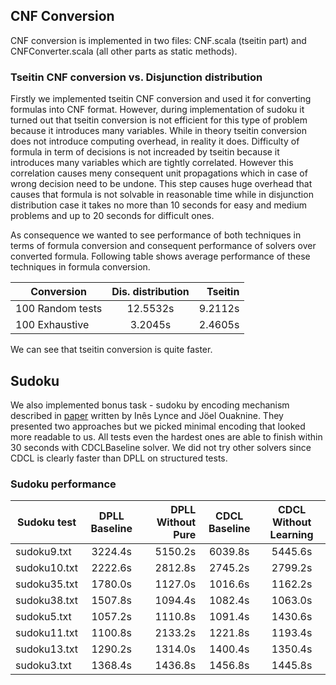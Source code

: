 
## CNF Conversion

CNF conversion is implemented in two files: CNF.scala (tseitin part) and CNFConverter.scala (all other parts as static methods). 

### Tseitin CNF conversion vs. Disjunction distribution

Firstly we implemented tseitin CNF conversion and used it for converting formulas into CNF format. 
However, during implementation of sudoku it turned out that tseitin conversion is not efficient for this type of problem because it introduces many variables. 
While in theory tseitin conversion does not introduce computing overhead, in reality it does.
Difficulty of formula in term of decisions is not increaded by tseitin because it introduces many variables which are tightly correlated. 
However this correlation causes meny consequent unit propagations which in case of wrong decision need to be undone. 
This step causes huge overhead that causes that formula is not solvable in reasonable time while in disjunction distribution case it takes no more than 10 seconds for easy and medium problems and up to 20 seconds for difficult ones. 

As consequence we wanted to see performance of both techniques in terms of formula conversion and consequent performance of solvers over converted formula.
Following table shows average performance of these techniques in formula conversion.

| Conversion        | Dis. distribution   | Tseitin   |
| ----------------- |:-------------------:| ---------:|
| 100 Random tests  | 12.5532s            | 9.2112s   |
| 100 Exhaustive    | 3.2045s             | 2.4605s   |

We can see that tseitin conversion is quite faster. 


## Sudoku

We also implemented bonus task - sudoku by encoding mechanism described in [paper](https://pdfs.semanticscholar.org/535d/06391275618a7b913d1c98a1353286db8d74.pdf) written by Inês Lynce and Jöel Ouaknine. They presented two approaches but we picked minimal encoding that looked more readable to us. All tests even the hardest ones are able to finish within 30 seconds with CDCLBaseline solver. We did not try other solvers since CDCL is clearly faster than DPLL on structured tests.

### Sudoku performance


| Sudoku test        | DPLL Baseline   | DPLL Without Pure   | CDCL Baseline | CDCL Without Learning |
| ------------------ |:---------------:| ------------------:|:-------------:|:----------------------:|
| sudoku9.txt        | 3224.4s         | 5150.2s            | 6039.8s       | 5445.6s                |
| sudoku10.txt       | 2222.6s         | 2812.8s            | 2745.2s       | 2799.2s                |
| sudoku35.txt       | 1780.0s         | 1127.0s            | 1016.6s       | 1162.2s                |
| sudoku38.txt       | 1507.8s         | 1094.4s            | 1082.4s       | 1063.0s                |
| sudoku5.txt        | 1057.2s         | 1110.8s            | 1091.4s       | 1430.6s                |
| sudoku11.txt       | 1100.8s         | 2133.2s            | 1221.8s       | 1193.4s                |
| sudoku13.txt       | 1290.2s         | 1314.0s            | 1400.4s       | 1350.4s                |
| sudoku3.txt        | 1368.4s         | 1436.8s            | 1456.8s       | 1445.8s                |

